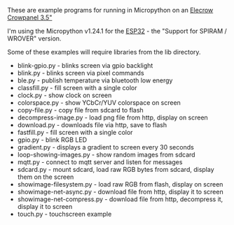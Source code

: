 These are example programs for running in Micropython on an [Elecrow Crowpanel 3.5"](https://www.elecrow.com/esp32-display-3-5-inch-hmi-display-spi-tft-lcd-touch-screen.html)

I'm using the Micropython v1.24.1 for the [ESP32](https://micropython.org/download/ESP32_GENERIC/) - the "Support for SPIRAM / WROVER" version.

Some of these examples will require libraries from the lib directory.

* blink-gpio.py - blinks screen via gpio backlight
* blink.py - blinks screen via pixel commands
* ble.py - publish temperature via bluetooth low energy
* classfill.py - fill screen with a single color
* clock.py - show clock on screen
* colorspace.py - show YCbCr/YUV colorspace on screen
* copy-file.py - copy file from sdcard to flash
* decompress-image.py - load png file from http, display on screen
* download.py - downloads file via http, save to flash
* fastfill.py - fill screen with a single color
* gpio.py - blink RGB LED
* gradient.py - displays a gradient to screen every 30 seconds
* loop-showing-images.py - show random images from sdcard
* mqtt.py - connect to mqtt server and listen for messages
* sdcard.py - mount sdcard, load raw RGB bytes from sdcard, display them on the screen
* showimage-filesystem.py - load raw RGB from flash, display on screen
* showimage-net-async.py - download file from http, display it to screen
* showimage-net-compress.py - download file from http, decompress it, display it to screen
* touch.py - touchscreen example
